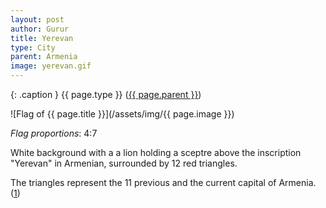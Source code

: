 ```yaml
---
layout: post
author: Gurur
title: Yerevan
type: City
parent: Armenia
image: yerevan.gif
---
```

{: .caption }
{{ page.type }} ([{{ page.parent }}](/2019/03/10/armenia.html))

![Flag of {{ page.title }}](/assets/img/{{ page.image }})

*Flag proportions*: 4:7

White background with a a lion holding a sceptre above the inscription "Yerevan" in Armenian, surrounded by 12 red triangles.

The triangles represent the 11 previous and the current capital of Armenia. (<span class="source-link">[1](https://www.crwflags.com/fotw/flags/am-yerev.html#fla)</span>)
